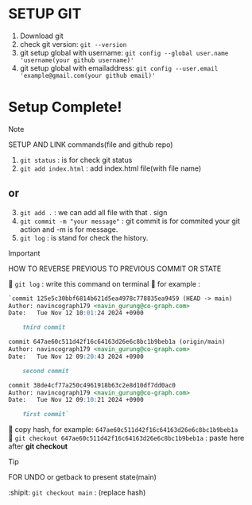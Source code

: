 # SETUP GIT
1. Download git
2. check git version: `git --version`
3. git setup global with username: `git config --global user.name 'username(your github username)'`
4. git setup global with emailaddress: `git config --user.email 'example@gmail.com(your github email)'`
# Setup Complete!



> [!NOTE]
> SETUP AND LINK commands(file and github repo)
1. `git status` : is for check git status
2. `git add index.html` : add index.html file(with file name)
## or
3. `git add .` : we can add all file with that . sign
4. `git commit -m "your message"` : git commit is for commited your git action and -m is for message.
5. `git log` : is stand for check the history.


> [!IMPORTANT] 
> HOW TO REVERSE PREVIOUS TO PREVIOUS COMMIT OR STATE

:rocket:  `git log` : write this command on terminal
:rocket: for example : 
```markdown
`commit 125e5c30bbf6814b621d5ea4978c778835ea9459 (HEAD -> main)
Author: navincograph179 <navin_gurung@co-graph.com>
Date:   Tue Nov 12 10:01:24 2024 +0900

    third commit

commit 647ae60c511d42f16c64163d26e6c8bc1b9beb1a (origin/main)
Author: navincograph179 <navin_gurung@co-graph.com>
Date:   Tue Nov 12 09:20:43 2024 +0900

    second commit

commit 38de4cf77a250c4961918b63c2e8d10df7dd0ac0
Author: navincograph179 <navin_gurung@co-graph.com>
Date:   Tue Nov 12 09:10:21 2024 +0900

    first commit`
```
:rocket: copy hash, for example: `647ae60c511d42f16c64163d26e6c8bc1b9beb1a`     
:rocket: `git checkout 647ae60c511d42f16c64163d26e6c8bc1b9beb1a` : paste here after **git checkout**

> [!TIP]
> FOR UNDO or getback to present state(main)

:shipit:   `git checkout main` : (replace hash)


